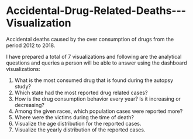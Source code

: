 # Accidental-Drug-Related-Deaths---Visualization
Accidental deaths caused by the over consumption of drugs from the period 2012 to 2018.

I have prepared a total of 7 visualizations and following are the analytical questions and queries a person will be able to answer using the dashboard visualizations:
1.	What is the most consumed drug that is found during the autopsy study?
2.	Which state had the most reported drug related cases?
3.	How is the drug consumption behavior every year? Is it increasing or decreasing?
4.	Among the given races, which population cases were reported more?
5.	Where were the victims during the time of death?
6.	Visualize the age distribution for the reported cases.
7.	Visualize the yearly distribution of the reported cases.

